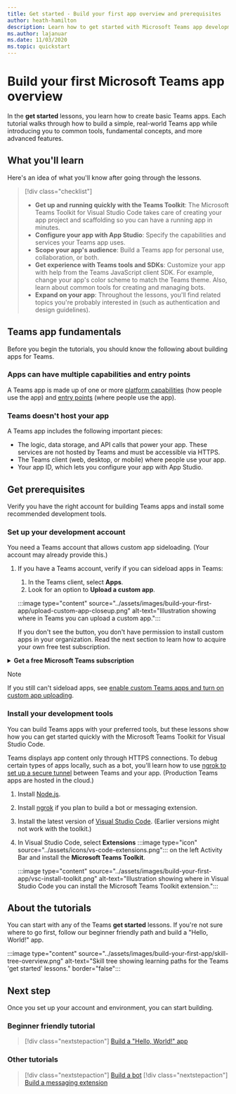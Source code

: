 ```yaml
---
title: Get started - Build your first app overview and prerequisites
author: heath-hamilton
description: Learn how to get started with Microsoft Teams app development and set up your environment.
ms.author: lajanuar
ms.date: 11/03/2020
ms.topic: quickstart
---
```

# Build your first Microsoft Teams app overview

In the **get started** lessons, you learn how to create basic Teams apps. Each tutorial walks through how to build a simple, real-world Teams app while introducing you to common tools, fundamental concepts, and more advanced features.

## What you'll learn

Here's an idea of what you'll know after going through the lessons.

> [!div class="checklist"]
  >
  > * **Get up and running quickly with the Teams Toolkit**: The Microsoft Teams Toolkit for Visual Studio Code takes care of creating your app project and scaffolding so you can have a running app in minutes.
  > * **Configure your app with App Studio**: Specify the capabilities and services your Teams app uses.
  > * **Scope your app's audience**: Build a Teams app for personal use, collaboration, or both.
> * **Get experience with Teams tools and SDKs**: Customize your app with help from the Teams JavaScript client SDK. For example, change your app's color scheme to match the Teams theme. Also, learn about common tools for creating and managing bots.
  > * **Expand on your app**: Throughout the lessons, you'll find related topics you're probably interested in (such as authentication and design guidelines).

## Teams app fundamentals

Before you begin the tutorials, you should know the following about building apps for Teams.

### Apps can have multiple capabilities and entry points

A Teams app is made up of one or more [platform capabilities](../concepts/capabilities-overview.md) (how people use the app) and [entry points](../concepts/extensibility-points.md) (where people use the app).

### Teams doesn't host your app

A Teams app includes the following important pieces:

* The logic, data storage, and API calls that power your app. These services are not hosted by Teams and must be accessible via HTTPS.
* The Teams client (web, desktop, or mobile) where people use your app.
* Your app ID, which lets you configure your app with App Studio.

## Get prerequisites

Verify you have the right account for building Teams apps and install some recommended development tools.

### Set up your development account

You need a Teams account that allows custom app sideloading. (Your account may already provide this.)

1. If you have a Teams account, verify if you can sideload apps in Teams:
    1. In the Teams client, select **Apps**.
    1. Look for an option to **Upload a custom app**.

    :::image type="content" source="../assets/images/build-your-first-app/upload-custom-app-closeup.png" alt-text="Illustration showing where in Teams you can upload a custom app.":::
    
    If you don't see the button, you don't have permission to install custom apps in your organization. Read the next section to learn how to acquire your own free test subscription.

<!-- markdownlint-disable MD033 -->
<details>

<summary><b>Get a free Microsoft Teams subscription</b></summary>

You can get a free Teams test account that allows app sideloading by joining the Microsoft 365 developer program. (The registration process takes approximately two minutes.)

1. Go to the [Microsoft 365 developer program](https://developer.microsoft.com/microsoft-365/dev-program).
1. Select **Join Now** and follow the onscreen instructions.
1. When you get to the welcome screen, select **Set up E5 subscription**.
1. Set up your administrator account. Once you finish, you should see a screen like this.
:::image type="content" source="../assets/images/build-your-first-app/dev-program-subscription.png" alt-text="Example of what you see after signing up for the Microsoft 365 developer program.":::
1. Log in to Teams using the administrator account you just set up.
1. Verify if you now have the **Upload a custom app** option.

</details>

> [!Note]
> If you still can't sideload apps, see [enable custom Teams apps and turn on custom app uploading](https://docs.microsoft.com/microsoftteams/platform/concepts/build-and-test/prepare-your-o365-tenant#enable-custom-teams-apps-and-turn-on-custom-app-uploading).

### Install your development tools

You can build Teams apps with your preferred tools, but these lessons show how you can get started quickly with the Microsoft Teams Toolkit for Visual Studio Code.

Teams displays app content only through HTTPS connections. To debug certain types of apps locally, such as a bot, you'll learn how to use [ngrok to set up a secure tunnel](../concepts/build-and-test/debug.md#locally-hosted) between Teams and your app. (Production Teams apps are hosted in the cloud.)

1. Install [Node.js](https://nodejs.org/en/).
1. Install [ngrok](https://ngrok.com/download) if you plan to build a bot or messaging extension.
1. Install the latest version of [Visual Studio Code](https://code.visualstudio.com/download). (Earlier versions might not work with the toolkit.)
1. In Visual Studio Code, select **Extensions** :::image type="icon" source="../assets/icons/vs-code-extensions.png"::: on the left Activity Bar and install the **Microsoft Teams Toolkit**.

    :::image type="content" source="../assets/images/build-your-first-app/vsc-install-toolkit.png" alt-text="Illustration showing where in Visual Studio Code you can install the Microsoft Teams Toolkit extension.":::

## About the tutorials

You can start with any of the Teams **get started** lessons. If you're not sure where to go first, follow our beginner friendly path and build a "Hello, World!" app.

:::image type="content" source="../assets/images/build-your-first-app/skill-tree-overview.png" alt-text="Skill tree showing learning paths for the Teams 'get started' lessons." border="false":::

## Next step

Once you set up your account and environment, you can start building.

### Beginner friendly tutorial

> [!div class="nextstepaction"]
> [Build a "Hello, World!" app](../build-your-first-app/build-and-run.md)

### Other tutorials

> [!div class="nextstepaction"]
> [Build a bot](../build-your-first-app/build-bot.md)
> [!div class="nextstepaction"]
> [Build a messaging extension](../build-your-first-app/build-messaging-extension.md)
